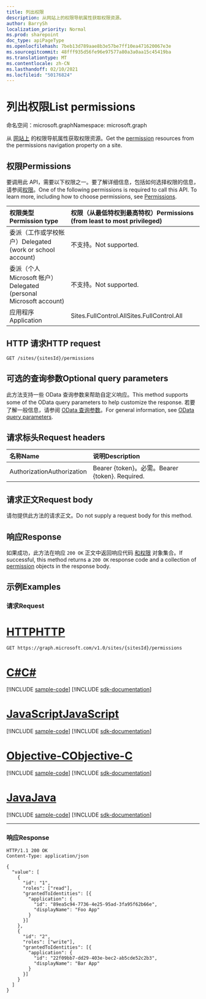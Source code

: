 ```yaml
---
title: 列出权限
description: 从网站上的权限导航属性获取权限资源。
author: BarrySh
localization_priority: Normal
ms.prod: sharepoint
doc_type: apiPageType
ms.openlocfilehash: 7beb13d789aae8b3e57be7ff10ea471620067e3e
ms.sourcegitcommit: 48fff935d56fe96e97577a80a3a0aa15c45419ba
ms.translationtype: MT
ms.contentlocale: zh-CN
ms.lasthandoff: 02/10/2021
ms.locfileid: "50176824"
---
```

# <a name="list-permissions"></a><span data-ttu-id="a9785-103">列出权限</span><span class="sxs-lookup"><span data-stu-id="a9785-103">List permissions</span></span>
<span data-ttu-id="a9785-104">命名空间：microsoft.graph</span><span class="sxs-lookup"><span data-stu-id="a9785-104">Namespace: microsoft.graph</span></span>

<span data-ttu-id="a9785-105">从 [网站上](../resources/permission.md) 的权限导航属性获取权限资源。</span><span class="sxs-lookup"><span data-stu-id="a9785-105">Get the [permission](../resources/permission.md) resources from the permissions navigation property on a site.</span></span>

## <a name="permissions"></a><span data-ttu-id="a9785-106">权限</span><span class="sxs-lookup"><span data-stu-id="a9785-106">Permissions</span></span>
<span data-ttu-id="a9785-p101">要调用此 API，需要以下权限之一。要了解详细信息，包括如何选择权限的信息，请参阅[权限](/graph/permissions-reference)。</span><span class="sxs-lookup"><span data-stu-id="a9785-p101">One of the following permissions is required to call this API. To learn more, including how to choose permissions, see [Permissions](/graph/permissions-reference).</span></span>

|<span data-ttu-id="a9785-109">权限类型</span><span class="sxs-lookup"><span data-stu-id="a9785-109">Permission type</span></span>                        | <span data-ttu-id="a9785-110">权限（从最低特权到最高特权）</span><span class="sxs-lookup"><span data-stu-id="a9785-110">Permissions (from least to most privileged)</span></span>
|:--------------------------------------|:-------------------------------------
|<span data-ttu-id="a9785-111">委派（工作或学校帐户）</span><span class="sxs-lookup"><span data-stu-id="a9785-111">Delegated (work or school account)</span></span>     | <span data-ttu-id="a9785-112">不支持。</span><span class="sxs-lookup"><span data-stu-id="a9785-112">Not supported.</span></span>
|<span data-ttu-id="a9785-113">委派（个人 Microsoft 帐户）</span><span class="sxs-lookup"><span data-stu-id="a9785-113">Delegated (personal Microsoft account)</span></span> | <span data-ttu-id="a9785-114">不支持。</span><span class="sxs-lookup"><span data-stu-id="a9785-114">Not supported.</span></span>
|<span data-ttu-id="a9785-115">应用程序</span><span class="sxs-lookup"><span data-stu-id="a9785-115">Application</span></span>                            | <span data-ttu-id="a9785-116">Sites.FullControl.All</span><span class="sxs-lookup"><span data-stu-id="a9785-116">Sites.FullControl.All</span></span>

## <a name="http-request"></a><span data-ttu-id="a9785-117">HTTP 请求</span><span class="sxs-lookup"><span data-stu-id="a9785-117">HTTP request</span></span>

<!-- {
  "blockType": "ignored"
}
-->
``` http
GET /sites/{sitesId}/permissions
```

## <a name="optional-query-parameters"></a><span data-ttu-id="a9785-118">可选的查询参数</span><span class="sxs-lookup"><span data-stu-id="a9785-118">Optional query parameters</span></span>
<span data-ttu-id="a9785-119">此方法支持一些 OData 查询参数来帮助自定义响应。</span><span class="sxs-lookup"><span data-stu-id="a9785-119">This method supports some of the OData query parameters to help customize the response.</span></span> <span data-ttu-id="a9785-120">若要了解一般信息，请参阅 [OData 查询参数](/graph/query-parameters)。</span><span class="sxs-lookup"><span data-stu-id="a9785-120">For general information, see [OData query parameters](/graph/query-parameters).</span></span>

## <a name="request-headers"></a><span data-ttu-id="a9785-121">请求标头</span><span class="sxs-lookup"><span data-stu-id="a9785-121">Request headers</span></span>
|<span data-ttu-id="a9785-122">名称</span><span class="sxs-lookup"><span data-stu-id="a9785-122">Name</span></span>|<span data-ttu-id="a9785-123">说明</span><span class="sxs-lookup"><span data-stu-id="a9785-123">Description</span></span>|
|:---|:---|
|<span data-ttu-id="a9785-124">Authorization</span><span class="sxs-lookup"><span data-stu-id="a9785-124">Authorization</span></span>|<span data-ttu-id="a9785-p103">Bearer {token}。必需。</span><span class="sxs-lookup"><span data-stu-id="a9785-p103">Bearer {token}. Required.</span></span>|

## <a name="request-body"></a><span data-ttu-id="a9785-127">请求正文</span><span class="sxs-lookup"><span data-stu-id="a9785-127">Request body</span></span>
<span data-ttu-id="a9785-128">请勿提供此方法的请求正文。</span><span class="sxs-lookup"><span data-stu-id="a9785-128">Do not supply a request body for this method.</span></span>

## <a name="response"></a><span data-ttu-id="a9785-129">响应</span><span class="sxs-lookup"><span data-stu-id="a9785-129">Response</span></span>

<span data-ttu-id="a9785-130">如果成功，此方法在响应 `200 OK` 正文中返回响应代码 [和权限](../resources/permission.md) 对象集合。</span><span class="sxs-lookup"><span data-stu-id="a9785-130">If successful, this method returns a `200 OK` response code and a collection of [permission](../resources/permission.md) objects in the response body.</span></span>

## <a name="examples"></a><span data-ttu-id="a9785-131">示例</span><span class="sxs-lookup"><span data-stu-id="a9785-131">Examples</span></span>

### <a name="request"></a><span data-ttu-id="a9785-132">请求</span><span class="sxs-lookup"><span data-stu-id="a9785-132">Request</span></span>

# <a name="http"></a>[<span data-ttu-id="a9785-133">HTTP</span><span class="sxs-lookup"><span data-stu-id="a9785-133">HTTP</span></span>](#tab/http)
<!-- {
  "blockType": "request",
  "name": "list_permission"
}
-->
``` http
GET https://graph.microsoft.com/v1.0/sites/{sitesId}/permissions
```
# <a name="c"></a>[<span data-ttu-id="a9785-134">C#</span><span class="sxs-lookup"><span data-stu-id="a9785-134">C#</span></span>](#tab/csharp)
[!INCLUDE [sample-code](../includes/snippets/csharp/list-permission-csharp-snippets.md)]
[!INCLUDE [sdk-documentation](../includes/snippets/snippets-sdk-documentation-link.md)]

# <a name="javascript"></a>[<span data-ttu-id="a9785-135">JavaScript</span><span class="sxs-lookup"><span data-stu-id="a9785-135">JavaScript</span></span>](#tab/javascript)
[!INCLUDE [sample-code](../includes/snippets/javascript/list-permission-javascript-snippets.md)]
[!INCLUDE [sdk-documentation](../includes/snippets/snippets-sdk-documentation-link.md)]

# <a name="objective-c"></a>[<span data-ttu-id="a9785-136">Objective-C</span><span class="sxs-lookup"><span data-stu-id="a9785-136">Objective-C</span></span>](#tab/objc)
[!INCLUDE [sample-code](../includes/snippets/objc/list-permission-objc-snippets.md)]
[!INCLUDE [sdk-documentation](../includes/snippets/snippets-sdk-documentation-link.md)]

# <a name="java"></a>[<span data-ttu-id="a9785-137">Java</span><span class="sxs-lookup"><span data-stu-id="a9785-137">Java</span></span>](#tab/java)
[!INCLUDE [sample-code](../includes/snippets/java/list-permission-java-snippets.md)]
[!INCLUDE [sdk-documentation](../includes/snippets/snippets-sdk-documentation-link.md)]

---



### <a name="response"></a><span data-ttu-id="a9785-138">响应</span><span class="sxs-lookup"><span data-stu-id="a9785-138">Response</span></span>
<!-- {
  "blockType": "response",
  "truncated": true,
  "@odata.type": "Collection(microsoft.graph.permission)"
}
-->
``` http
HTTP/1.1 200 OK
Content-Type: application/json

{
  "value": [
    {
      "id": "1",
      "roles": ["read"],
      "grantedToIdentities": [{
        "application": {
          "id": "89ea5c94-7736-4e25-95ad-3fa95f62b66e",
          "displayName": "Foo App"
        }
      }]
    },
    {
      "id": "2",
      "roles": ["write"],
      "grantedToIdentities": [{
        "application": {
          "id": "22f09bb7-dd29-403e-bec2-ab5cde52c2b3",
          "displayName": "Bar App"
        }
      }]
    }
  ]
}
```

<!-- {
  "type": "#page.annotation",
  "section": "documentation",
  "tocPath": "Sites/Permissions/List site permission",
} -->
